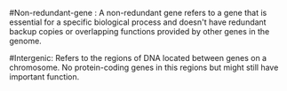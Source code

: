 #Non-redundant-gene : A non-redundant gene refers to a gene that is essential for a specific biological process and doesn't have redundant backup copies or overlapping functions provided by other genes in the genome.
  
#Intergenic: Refers to the regions of DNA located between genes on a chromosome. No protein-coding genes in this regions but might still have important function. 
